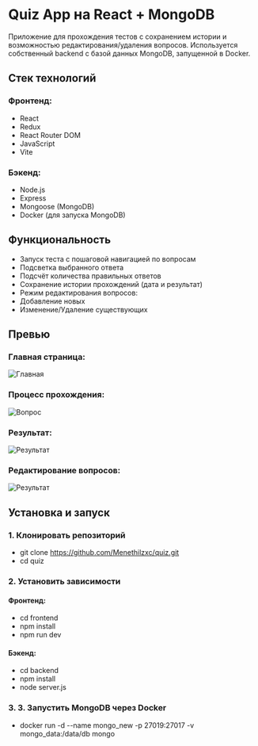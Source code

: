 # Quiz App на React + MongoDB

Приложение для прохождения тестов с сохранением истории и возможностью редактирования/удаления вопросов. Используется собственный backend с базой данных MongoDB, запущенной в Docker.

## Стек технологий

### Фронтенд:
- React
- Redux
- React Router DOM
- JavaScript
- Vite

### Бэкенд:
- Node.js
- Express
- Mongoose (MongoDB)
- Docker (для запуска MongoDB)

##  Функциональность

-  Запуск теста с пошаговой навигацией по вопросам
-  Подсветка выбранного ответа
-  Подсчёт количества правильных ответов
-  Сохранение истории прохождений (дата и результат)
-  Режим редактирования вопросов:
  - Добавление новых
  - Изменение/Удаление существующих

##  Превью

###  Главная страница:
![Главная](.src/assets/main-preview.png)

###  Процесс прохождения:
![Вопрос](.src/assets/question-preview.jpg)

###  Результат:
![Результат](.src/assets/result-preview.png)

###  Редактирование вопросов:
![Результат](.src/assets/edit-questions-preview.png)

##  Установка и запуск

### 1. Клонировать репозиторий

- git clone https://github.com/Menethilzxc/quiz.git
- cd quiz

### 2. Установить зависимости

#### Фронтенд:

- cd frontend
- npm install
- npm run dev


#### Бэкенд:
- cd backend
- npm install
- node server.js

### 3. 3. Запустить MongoDB через Docker

- docker run -d --name mongo_new -p 27019:27017 -v mongo_data:/data/db mongo

